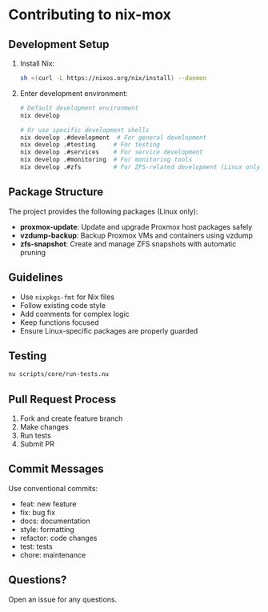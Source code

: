 # Contributing to nix-mox

## Development Setup

1. Install Nix:

   ```bash
   sh <(curl -L https://nixos.org/nix/install) --daemon
   ```

2. Enter development environment:

   ```bash
   # Default development environment
   nix develop

   # Or use specific development shells
   nix develop .#development  # For general development
   nix develop .#testing     # For testing
   nix develop .#services    # For service development
   nix develop .#monitoring  # For monitoring tools
   nix develop .#zfs         # For ZFS-related development (Linux only)
   ```

## Package Structure

The project provides the following packages (Linux only):

- **proxmox-update**: Update and upgrade Proxmox host packages safely
- **vzdump-backup**: Backup Proxmox VMs and containers using vzdump
- **zfs-snapshot**: Create and manage ZFS snapshots with automatic pruning

## Guidelines

- Use `nixpkgs-fmt` for Nix files
- Follow existing code style
- Add comments for complex logic
- Keep functions focused
- Ensure Linux-specific packages are properly guarded

## Testing

```bash
nu scripts/core/run-tests.nu
```

## Pull Request Process

1. Fork and create feature branch
2. Make changes
3. Run tests
4. Submit PR

## Commit Messages

Use conventional commits:

- feat: new feature
- fix: bug fix
- docs: documentation
- style: formatting
- refactor: code changes
- test: tests
- chore: maintenance

## Questions?

Open an issue for any questions.
